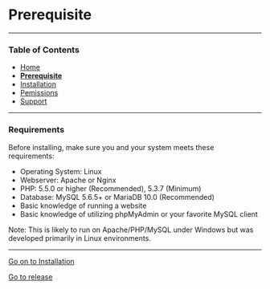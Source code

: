 # Prerequisite
___
### Table of Contents
- [Home](README.md)
- [__Prerequisite__](prerequisite.md)
- [Installation](installation.md)
- [Pemissions](permissions.md)
- [Support](support.md)
___
### Requirements
Before installing, make sure you and your system meets these requirements:
- Operating System: Linux
- Webserver: Apache or Nginx
- PHP: 5.5.0 or higher (Recommended), 5.3.7 (Minimum)
- Database: MySQL 5.6.5+ or MariaDB 10.0 (Recommended)
- Basic knowledge of running a website
- Basic knowledge of utilizing phpMyAdmin or your favorite MySQL client

Note: This is likely to run on Apache/PHP/MySQL under Windows but was developed primarily in Linux environments.
___
[Go on to Installation](installation.md)

[Go to release](../../)
